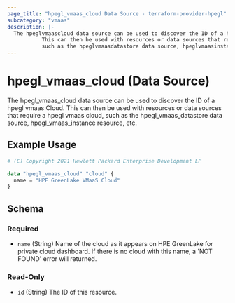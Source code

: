 ```yaml
---
page_title: "hpegl_vmaas_cloud Data Source - terraform-provider-hpegl"
subcategory: "vmaas"
description: |-
  The hpeglvmaascloud data source can be used to discover the ID of a hpegl vmaas Cloud.
           This can then be used with resources or data sources that require a hpegl vmaas cloud,
           such as the hpeglvmaasdatastore data source, hpeglvmaasinstance resource, etc.
---
```

# hpegl_vmaas_cloud (Data Source)

The hpegl_vmaas_cloud data source can be used to discover the ID of a hpegl vmaas Cloud.
		 This can then be used with resources or data sources that require a hpegl vmaas cloud,
		 such as the hpegl_vmaas_datastore data source, hpegl_vmaas_instance resource, etc.

## Example Usage

```terraform
# (C) Copyright 2021 Hewlett Packard Enterprise Development LP

data "hpegl_vmaas_cloud" "cloud" {
  name = "HPE GreenLake VMaaS Cloud"
}
```

<!-- schema generated by tfplugindocs -->
## Schema

### Required

- `name` (String) Name of the cloud as it appears on HPE GreenLake for private cloud dashboard. If there is no cloud with this name, a 'NOT FOUND' error will returned.

### Read-Only

- `id` (String) The ID of this resource.


